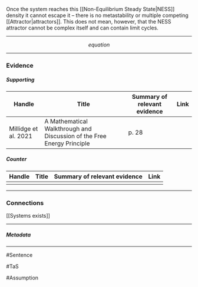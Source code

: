 Once the system reaches this [[Non-Equilibrium Steady State|NESS]] density it cannot escape it – there is no metastability or multiple competing [[Attractor|attractors]]. This does not mean, however, that the NESS attractor cannot be complex itself and can contain limit cycles.
***
$$ equation $$
***
### Evidence
##### Supporting

| Handle               | Title                                                                  | Summary of relevant evidence | Link                                |
| -------------------- | ---------------------------------------------------------------------- | ---------------------------- | ----------------------------------- |
| Millidge et al. 2021 | A Mathematical Walkthrough and Discussion of the Free Energy Principle | p. 28                        | [](http://arxiv.org/abs/2108.13343) |
##### Counter
| Handle | Title | Summary of relevant evidence | Link |
| ------ | ----- | ---------------------------- | ---- |
|        |       |                              |      |

***
### Connections
[[Systems exists]]

***
##### Metadata
***
#Sentence

#TaS

#Assumption 